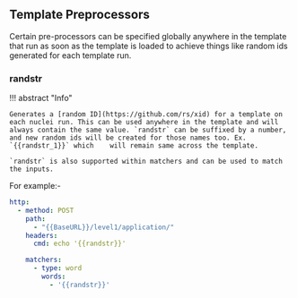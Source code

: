 ## Template **Preprocessors**

Certain pre-processors can be specified globally anywhere in the template that run as soon as the template is loaded to achieve things like random ids generated for each template run.


### randstr

!!! abstract "Info"

	Generates a [random ID](https://github.com/rs/xid) for a template on each nuclei run. This can be used anywhere in the template and will always contain the same value. `randstr` can be suffixed by a number, and new random ids will be created for those names too. Ex. `{{randstr_1}}` which 	will remain same across the template.

	`randstr` is also supported within matchers and can be used to match the inputs.

For example:-

```yaml
http:
  - method: POST
    path:
      - "{{BaseURL}}/level1/application/"
    headers:
      cmd: echo '{{randstr}}'

    matchers:
      - type: word
        words:
          - '{{randstr}}'
```